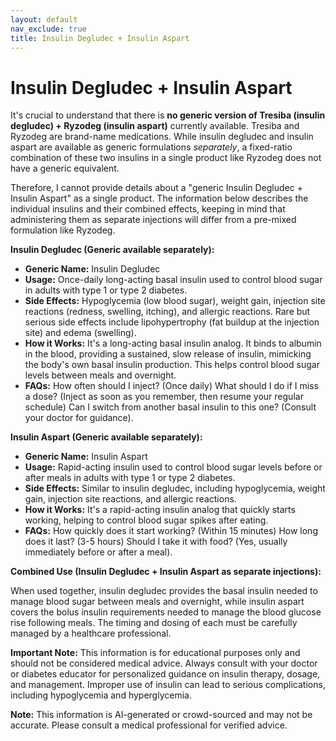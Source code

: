 ```yaml
---
layout: default
nav_exclude: true
title: Insulin Degludec + Insulin Aspart
---
```


# Insulin Degludec + Insulin Aspart

It's crucial to understand that there is **no generic version of Tresiba (insulin degludec) + Ryzodeg (insulin aspart)** currently available.  Tresiba and Ryzodeg are brand-name medications. While insulin degludec and insulin aspart are available as generic formulations *separately*,  a fixed-ratio combination of these two insulins in a single product like Ryzodeg does not have a generic equivalent.

Therefore, I cannot provide details about a "generic Insulin Degludec + Insulin Aspart" as a single product.  The information below describes the individual insulins and their combined effects, keeping in mind that administering them as separate injections will differ from a pre-mixed formulation like Ryzodeg.

**Insulin Degludec (Generic available separately):**

* **Generic Name:** Insulin Degludec
* **Usage:** Once-daily long-acting basal insulin used to control blood sugar in adults with type 1 or type 2 diabetes.
* **Side Effects:** Hypoglycemia (low blood sugar), weight gain, injection site reactions (redness, swelling, itching), and allergic reactions.  Rare but serious side effects include lipohypertrophy (fat buildup at the injection site) and edema (swelling).
* **How it Works:**  It's a long-acting basal insulin analog.  It binds to albumin in the blood, providing a sustained, slow release of insulin, mimicking the body's own basal insulin production. This helps control blood sugar levels between meals and overnight.
* **FAQs:**  How often should I inject? (Once daily)  What should I do if I miss a dose? (Inject as soon as you remember, then resume your regular schedule) Can I switch from another basal insulin to this one? (Consult your doctor for guidance).


**Insulin Aspart (Generic available separately):**

* **Generic Name:** Insulin Aspart
* **Usage:** Rapid-acting insulin used to control blood sugar levels before or after meals in adults with type 1 or type 2 diabetes.
* **Side Effects:** Similar to insulin degludec, including hypoglycemia, weight gain, injection site reactions, and allergic reactions.
* **How it Works:**  It's a rapid-acting insulin analog that quickly starts working, helping to control blood sugar spikes after eating.
* **FAQs:** How quickly does it start working? (Within 15 minutes)  How long does it last? (3-5 hours) Should I take it with food? (Yes, usually immediately before or after a meal).


**Combined Use (Insulin Degludec + Insulin Aspart as separate injections):**

When used together, insulin degludec provides the basal insulin needed to manage blood sugar between meals and overnight, while insulin aspart covers the bolus insulin requirements needed to manage the blood glucose rise following meals.  The timing and dosing of each must be carefully managed by a healthcare professional.


**Important Note:** This information is for educational purposes only and should not be considered medical advice.  Always consult with your doctor or diabetes educator for personalized guidance on insulin therapy, dosage, and management.  Improper use of insulin can lead to serious complications, including hypoglycemia and hyperglycemia.


**Note:** This information is AI-generated or crowd-sourced and may not be accurate. Please consult a medical professional for verified advice.